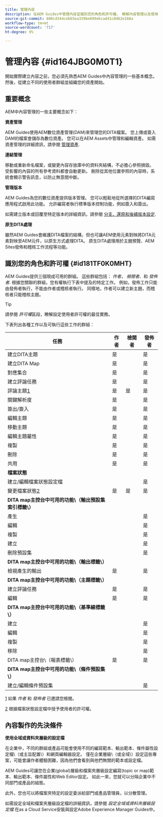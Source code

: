 ```yaml
---
title: 管理內容
description: 在AEM Guides中管理內容並識別您的角色和許可權。 瞭解內容管理以及使用全域或檔案夾層級設定檔的主要概念。
source-git-commit: 880cd344ceb65ea339be699ebcad41c0d62e168a
workflow-type: tm+mt
source-wordcount: '717'
ht-degree: 9%

---
```


# 管理內容 {#id164JBG0M0T1}

開始實際建立內容之前，您必須先熟悉AEM Guides中內容管理的一些基本概念。 然後，從建立不同的使用者群組並組織您的資產開始。

## 重要概念

AEM中內容管理的一些主要概念如下：

**資產管理**

AEM Guides使用AEM數位資產管理\(DAM\)來管理您的DITA檔案。 您上傳或簽入DAM的檔案會儲存為數位資產。 您可以在AEM Assets中管理和編輯資產。 如需資產管理的詳細資訊，請參閱 [管理資產](https://experienceleague.adobe.com/docs/experience-manager-cloud-service/content/assets/manage/manage-digital-assets.html?lang=en).

**連結管理**

移動或重新命名檔案，或變更內容存放庫中的資料夾結構，不必擔心參照損毀。 受影響的內容的所有參考資料都會自動更新。 刪除從其他位置參照的內容時，系統會顯示警告訊息，以防止無意間中斷。

**管理版本**

AEM Guides為您的數位資產提供版本管理。 您可以輕鬆地從所選擇的DITA編寫應用程式啟用此功能。 允許編寫者執行標準版本控制功能，例如簽入和簽出。

如需建立版本或回覆至特定版本的詳細資訊，請參閱 [分支、還原和後續版本設定](web-editor-preview-topics.md#id193PG0Y051X).

**原生DITA處理**

雖然AEM Guides會維護DITA檔案的結構，但也可讓AEM使用元素對映將DITA元素對映至AEM元件，以原生方式處理DITA。 原生DITA處理用於主題預覽、AEM Sites發佈和稽核工作流程等功能。

## 識別您的角色和許可權 {#id181TF0K0MHT}

AEM Guides提供三個現成可用的群組。 這些群組包括： *作者*， *檢閱者*、和 *發佈者*. 根據您關聯的群組，您有權執行下表中提及的特定工作。 例如，發佈工作只能由發佈者執行，不能由作者或稽核者執行。 同樣地，作者可以建立新主題，而稽核者只能稽核主題。

>[!TIP]
>
> 請參閱 *許可權*&#x200B;區段，瞭解設定使用者許可權的最佳實務。

下表列出各種工作以及可執行這些工作的群組：

| 任務 | 作者 | 檢閱者 | 發佈者 |
|----|-------|---------|----------|
| 建立DITA主題 | 是 |   | 是 |
| 建立DITA Map | 是 |   | 是 |
| 對應集合 | 是 |   | 是 |
| 建立評論任務 | 是 |   | 是 |
| 評論主題[1](#fntarg_1) | 是 | 是 | 是 |
| 關鍵解析度 | 是 |   | 是 |
| 簽出/簽入 | 是 |   | 是 |
| 編輯主題 | 是 |   | 是 |
| 移動主題 | 是 |   | 是 |
| 編輯主題屬性 | 是 |   | 是 |
| 複製 | 是 |   | 是 |
| 刪除 | 是 |   | 是 |
| 共用 | 是 |   | 是 |
| **檔案狀態** |
| 建立/編輯檔案狀態設定檔 |   |   | 是 |
| 變更檔案狀態[2](#fntarg_2) | 是 | 是 | 是 |
| **DITA map主控台中可用的功能\（輸出預設集索引標籤\）** |
| 產生 |   |   | 是 |
| 編輯 |   |   | 是 |
| 複製 |   |   | 是 |
| 建立 |   |   | 是 |
| 刪除預設集 |   |   | 是 |
| **DITA map主控台中可用的功能\（輸出標籤\）** |
| 檢視產生的輸出 | 是 |   | 是 |
| **DITA map主控台中可用的功能\（主題標籤\）** |
| 建立評論任務 | 是 |   | 是 |
| 編輯 | 是 |   | 是 |
| **DITA map主控台中可用的功能\（基準線標籤\）** |
| 建立 |   |   | 是 |
| 編輯 |   |   | 是 |
| 複製 |   |   | 是 |
| 移除 |   |   | 是 |
| DITA map主控台\（報表標籤\） | 是 |   | 是 |
| **DITA map主控台中可用的功能\（條件預設集\）** |
| 建立/編輯條件預設集 |   |   | 是 |

[1](#fnsrc_1) 如果 *作者* 和 *發佈者* 已邀請您檢閱。

[2](#fnsrc_2) 根據檔案狀態設定檔中授予使用者的許可權。

## 內容製作的先決條件

**使用全域或資料夾層級的設定檔**

在企業中，不同的群組或產品可能會使用不同的編寫範本、輸出範本、條件屬性設定檔\（或主旨配置\）和網頁編輯器設定。 僅在企業層級\（或全域\）設定這些專案，可能會讓作者體驗困難，因為他們會看到與他們無關的範本或設定檔。

AEM Guides可讓您在企業\(global\)層級和檔案夾層級設定編寫\(topic or map\)範本、輸出範本、條件屬性和Web Editor設定。 如此一來，您就可以分隔企業中不同部門或產品的組態。

此外，您也可以將檔案夾特定的設定委派給部門或產品管理員，以分散管理。

如需設定全域和檔案夾層級設定檔的詳細資訊，請參閱 *設定全域或資料夾層級設定檔* 在as a Cloud Service安裝與設定Adobe Experience Manager Guides中。
